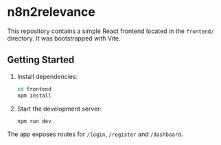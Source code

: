 # n8n2relevance

This repository contains a simple React frontend located in the `frontend/` directory. It was bootstrapped with Vite.

## Getting Started

1. Install dependencies:
   ```bash
   cd frontend
   npm install
   ```
2. Start the development server:
   ```bash
   npm run dev
   ```

The app exposes routes for `/login`, `/register` and `/dashboard`.
